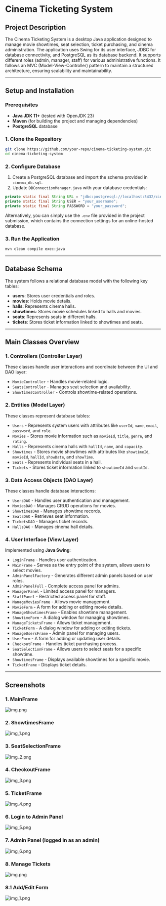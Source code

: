 # Cinema Ticketing System

## Project Description
The Cinema Ticketing System is a desktop Java application designed to manage movie showtimes, seat selection, ticket purchasing, and cinema administration. The application uses Swing for its user interface, JDBC for database connectivity, and PostgreSQL as its database backend. It supports different roles (admin, manager, staff) for various administrative functions. It follows an MVC (Model-View-Controller) pattern to maintain a structured architecture, ensuring scalability and maintainability.

---
## Setup and Installation
### Prerequisites
- **Java JDK 11+** (tested with OpenJDK 23)
- **Maven** (for building the project and managing dependencies)
- **PostgreSQL** database

### **1. Clone the Repository**
```sh
git clone https://github.com/your-repo/cinema-ticketing-system.git
cd cinema-ticketing-system
```

### **2. Configure Database**
1. Create a PostgreSQL database and import the schema provided in `cinema_db.sql`.
2. Update `DBConnectionManager.java` with your database credentials:
```java
private static final String URL = "jdbc:postgresql://localhost:5432/cinema_db";
private static final String USER = "your_username";
private static final String PASSWORD = "your_password";
```
Alternatively, you can simply use the `.env` file provided in the project submission, which contains the connection settings for an online-hosted database.
### **3. Run the Application**
```sh
mvn clean compile exec:java
```

---
## Database Schema
The system follows a relational database model with the following key tables:

- **users**: Stores user credentials and roles.
- **movies**: Holds movie details.
- **halls**: Represents cinema halls.
- **showtimes**: Stores movie schedules linked to halls and movies.
- **seats**: Represents seats in different halls.
- **tickets**: Stores ticket information linked to showtimes and seats.

---
## Main Classes Overview
### 1. **Controllers (Controller Layer)**
These classes handle user interactions and coordinate between the UI and DAO layer:
- `MovieController` - Handles movie-related logic.
- `SeatsController` - Manages seat selection and availability.
- `ShowtimesController` - Controls showtime-related operations.

### 2. **Entities (Model Layer)**
These classes represent database tables:
- `Users` - Represents system users with attributes like `userId`, `name`, `email`, `password`, and `role`.
- `Movies` - Stores movie information such as `movieId`, `title`, `genre`, and `rating`.
- `Halls` - Represents cinema halls with `hallId`, `name`, and `capacity`.
- `Showtimes` - Stores movie showtimes with attributes like `showtimeId`, `movieId`, `hallId`, `showDate`, and `showTime`.
- `Seats` - Represents individual seats in a hall.
- `Tickets` - Stores ticket information linked to `showtimeId` and `seatId`.

### 3. **Data Access Objects (DAO Layer)**
These classes handle database interactions:
- `UsersDAO` - Handles user authentication and management.
- `MoviesDAO` - Manages CRUD operations for movies.
- `ShowtimesDAO` - Manages showtime records.
- `SeatsDAO` - Retrieves seat information.
- `TicketsDAO` - Manages ticket records.
- `HallsDAO` - Manages cinema hall details.

### 4. **User Interface (View Layer)**
Implemented using **Java Swing**:
- `LoginFrame` - Handles user authentication.
- `MainFrame` - Serves as the entry point of the system, allows users to select movies.
- `AdminPanelFactory` - Generates different admin panels based on user roles.
- `AdminPanelFull` - Complete access panel for admins.
- `ManagerPanel` - Limited access panel for managers.
- `StaffPanel` - Restricted access panel for staff.
- `ManageMoviesFrame` - Allows movie management.
- `MovieForm` - A form for adding or editing movie details.
- `ManageShowtimesFrame` - Enables showtime management.
- `ShowtimeForm` - A dialog window for managing showtimes.
- `ManageTicketsFrame` - Allows ticket management.
- `TicketForm` - A dialog window for adding or editing tickets.
- `ManageUsersFrame` - Admin panel for managing users.
- `UserForm` - A form for adding or updating user details.
- `CheckoutFrame` - Handles ticket purchasing process.
- `SeatSelectionFrame` - Allows users to select seats for a specific showtime.
- `ShowtimesFrame` - Displays available showtimes for a specific movie.
- `TicketFrame` - Displays ticket details.

---
## Screenshots
### 1. MainFrame
![img.png](pics/img.png)

### 2. ShowtimesFrame
![img_1.png](pics/img_1.png)

### 3. SeatSelectionFrame
![img_2.png](pics/img_2.png)

### 4. CheckoutFrame
![img_3.png](pics/img_3.png)

### 5. TicketFrame
![img_4.png](pics/img_4.png)

### 6. Login to Admin Panel
![img_5.png](pics/img_5.png)

### 7. Admin Panel (logged in as an admin)
![img_6.png](pics/img_6.png)

### 8. Manage Tickets
![img.png](pics/img_7.png)

### 8.1 Add/Edit Form
![img_1.png](pics/img_8.png)








